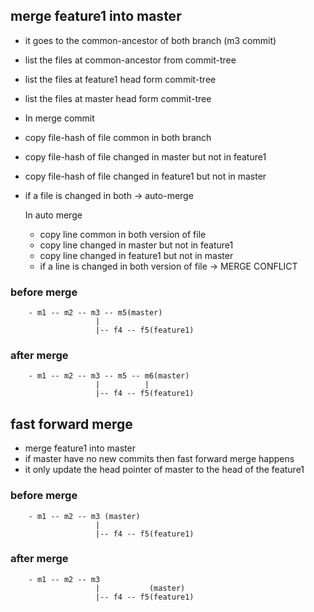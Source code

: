 ## merge feature1 into master
- it goes to the common-ancestor of both branch (m3 commit)
- list the files at common-ancestor from commit-tree
- list the files at feature1 head form commit-tree
- list the files at master head form commit-tree

- In merge commit
- copy file-hash of file common in both branch
- copy file-hash of file changed in master but not in feature1
- copy file-hash of file changed in feature1 but not in master
- if a file is changed in both -> auto-merge
    
    In auto merge
    - copy line common in both version of file
    - copy line changed in master but not in feature1
    - copy line changed in feature1 but not in master
    - if a line is changed in both version of file -> MERGE CONFLICT


### before merge
        - m1 -- m2 -- m3 -- m5(master)
                       |
                       |-- f4 -- f5(feature1)

### after merge
        - m1 -- m2 -- m3 -- m5 -- m6(master)
                       |          |
                       |-- f4 -- f5(feature1)



## fast forward merge
- merge feature1 into master
- if master have no new commits then fast forward merge happens
- it only update the head pointer of master to the head of the feature1

### before merge
        - m1 -- m2 -- m3 (master)
                       |
                       |-- f4 -- f5(feature1)

### after merge
        - m1 -- m2 -- m3
                       |           (master)
                       |-- f4 -- f5(feature1)

